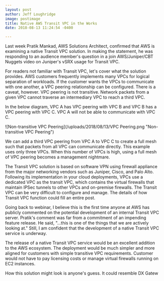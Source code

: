 ```yaml
---
layout: post
author: Jeff Loughridge
image: postimage
title: Native AWS Transit VPC in the Works
date: 2018-08-13 11:24:54 -0400

---
```

Last week Pratik Mankad, AWS Solutions Architect, confirmed that AWS is examining a native Transit VPC solution. In making the statement, he was responding to an audience member's question in a join AWS/Juniper/CBT Nuggets video on Juniper's vSRX usage for Transit VPC.

For readers not familiar with Transit VPC, let's cover what the solution provides. AWS customers frequently implements many VPCs for logical separation of workloads. If the customer wants the VPCs to communicate with one another, a VPC peering relationship can be configured. There is a caveat, however. VPC peering is not transitive. Network packets from a given VPC cannot traverse an intermediary VPC to reach a third VPC.

In the below diagram, VPC A has VPC peering with VPC B and VPC B has a VPC peering with VPC C. VPC A will not be able to communicate with VPC C.

  
![Non-transitive VPC Peering](/uploads/2018/08/13/VPC Peering.png "Non-transitive VPC Peering")

We can add a third VPC peering from VPC A to VPC C to create a full mesh such that packets from all VPC can communicate directly. This example uses only three VPCs. When this number of VPCs is high, using a full mesh of VPC peering becomes a management nightmare.

The Transit VPC solution is based on software VPN using firewall appliance from the major networking vendors such as Juniper, Cisco, and Palo Alto. Following its implementation in your cloud deployments, VPCs use a dedicated VPC as the transit VPC, which contains the virtual firewalls that maintain IPSec tunnels to other VPCs and on-premise firewalls. The Transit VPC can be very difficult to configure and manage. The details of how Transit VPC function could fill an entire post.

Going back to webinar, I believe this is the first time anyone at AWS has publicly commented on the potential development of an internal Transit VPC server. Pratik's comment was far from a commitment of an impending feature release. He said, "...this is one of the things that we are actively looking at." Still, I am confident that the development of a native Transit VPC service is underway.

The release of a native Transit VPC service would be an excellent addition to the AWS ecosystem. The deployment would be much simpler and more aligned for customers with simple transitive VPC requirements. Customer would not have to pay licensing costs or manage virtual firewalls running on EC2 instances.

How this solution might look is anyone's guess. It could resemble DX Gatew